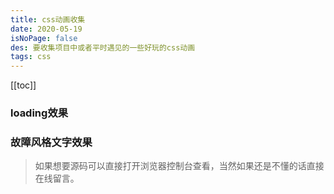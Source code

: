 ```yaml
---
title: css动画收集
date: 2020-05-19
isNoPage: false
des: 要收集项目中或者平时遇见的一些好玩的css动画
tags: css
---
```


[[toc]]


### loading效果

<css3-loading />

### 故障风格文字效果

<css3-breakdownText />


> 如果想要源码可以直接打开浏览器控制台查看，当然如果还是不懂的话直接在线留言。
